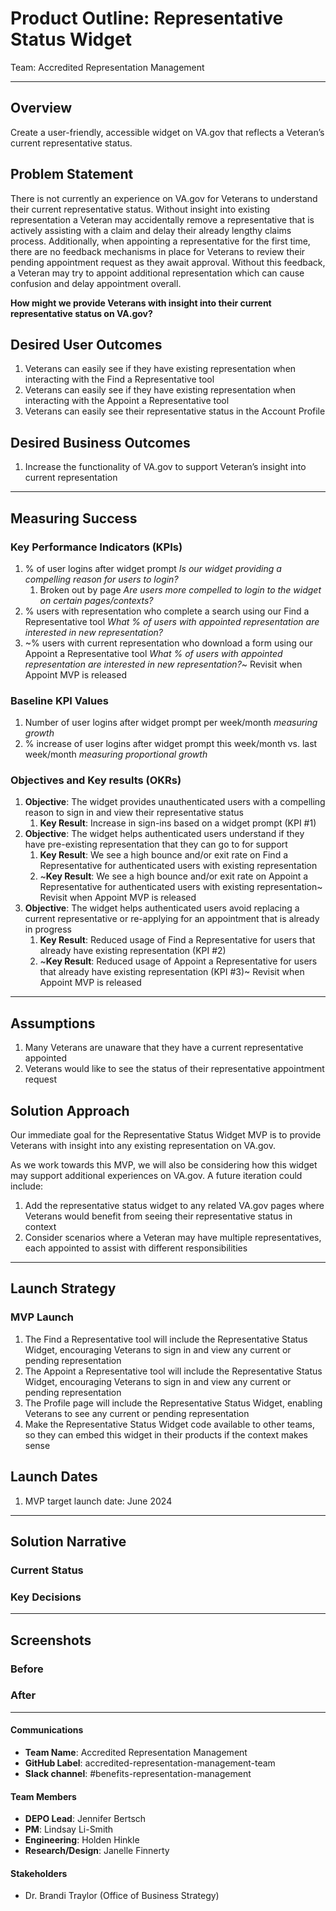 # Product Outline: Representative Status Widget
Team: Accredited Representation Management

---

## Overview
Create a user-friendly, accessible widget on VA.gov that reflects a Veteran’s current representative status.  

## Problem Statement
There is not currently an experience on VA.gov for Veterans to understand their current representative status. Without insight into existing representation a Veteran may accidentally remove a representative that is actively assisting with a claim and delay their already lengthy claims process. Additionally, when appointing a representative for the first time, there are no feedback mechanisms in place for Veterans to review their pending appointment request as they await approval. Without this feedback, a Veteran may try to appoint additional representation which can cause confusion and delay appointment overall.

**How might we provide Veterans with insight into their current representative status on VA.gov?**
 
## Desired User Outcomes
1. Veterans can easily see if they have existing representation when interacting with the Find a Representative tool
2. Veterans can easily see if they have existing representation when interacting with the Appoint a Representative tool
3. Veterans can easily see their representative status in the Account Profile

## Desired Business Outcomes 
1. Increase the functionality of VA.gov to support Veteran’s insight into current representation 

---
## Measuring Success


### Key Performance Indicators (KPIs)
1. % of user logins after widget prompt _Is our widget providing a compelling reason for users to login?_
    1. Broken out by page _Are users more compelled to login to the widget on certain pages/contexts?_
2. % users with representation who complete a search using our Find a Representative tool _What % of users with appointed representation are interested in new representation?_
3. ~% users with current representation who download a form using our Appoint a Representative tool _What % of users with appointed representation are interested in new representation?_~ Revisit when Appoint MVP is released

### Baseline KPI Values
1. Number of user logins after widget prompt per week/month _measuring growth_
2. % increase of user logins after widget prompt this week/month vs. last week/month _measuring proportional growth_

### Objectives and Key results (OKRs)
1. **Objective**: The widget provides unauthenticated users with a compelling reason to sign in and view their representative status
    1. **Key Result**: Increase in sign-ins based on a widget prompt (KPI #1)
2. **Objective**: The widget helps authenticated users understand if they have pre-existing representation that they can go to for support
    1. **Key Result**: We see a high bounce and/or exit rate on Find a Representative for authenticated users with existing representation
    2. ~**Key Result**: We see a high bounce and/or exit rate on Appoint a Representative for authenticated users with existing representation~ Revisit when Appoint MVP is released
3. **Objective**: The widget helps authenticated users avoid replacing a current representative or re-applying for an appointment that is already in progress
    1. **Key Result**: Reduced usage of Find a Representative for users that already have existing representation (KPI #2)
    2. ~**Key Result**: Reduced usage of Appoint a Representative for users that already have existing representation (KPI #3)~ Revisit when Appoint MVP is released

---

## Assumptions
1. Many Veterans are unaware that they have a current representative appointed
2. Veterans would like to see the status of their representative appointment request

## Solution Approach
Our immediate goal for the Representative Status Widget MVP is to provide Veterans with insight into any existing representation on VA.gov.  

As we work towards this MVP, we will also be considering how this widget may support additional experiences on VA.gov. A future iteration could include:

1. Add the representative status widget to any related VA.gov pages where Veterans would benefit from seeing their representative status in context
2. Consider scenarios where a Veteran may have multiple representatives, each appointed to assist with different responsibilities

--- 

## Launch Strategy
### MVP Launch 
1. The Find a Representative tool will include the Representative Status Widget, encouraging Veterans to sign in and view any current or pending representation
2. The Appoint a Representative tool will include the Representative Status Widget, encouraging Veterans to sign in and view any current or pending representation
3. The Profile page will include the Representative Status Widget, enabling Veterans to see any current or pending representation
4. Make the Representative Status Widget code available to other teams, so they can embed this widget in their products if the context makes sense

## Launch Dates
1. MVP target launch date: June 2024
   
---

## Solution Narrative

### Current Status

### Key Decisions

---
   
## Screenshots

### Before

### After

---

#### Communications

- **Team Name**: Accredited Representation Management
- **GitHub Label**: accredited-representation-management-team
- **Slack channel**: #benefits-representation-management

#### Team Members
 
 - **DEPO Lead**: Jennifer Bertsch
 - **PM**: Lindsay Li-Smith
 - **Engineering**: Holden Hinkle
 - **Research/Design**: Janelle Finnerty

#### Stakeholders
 - Dr. Brandi Traylor (Office of Business Strategy)
